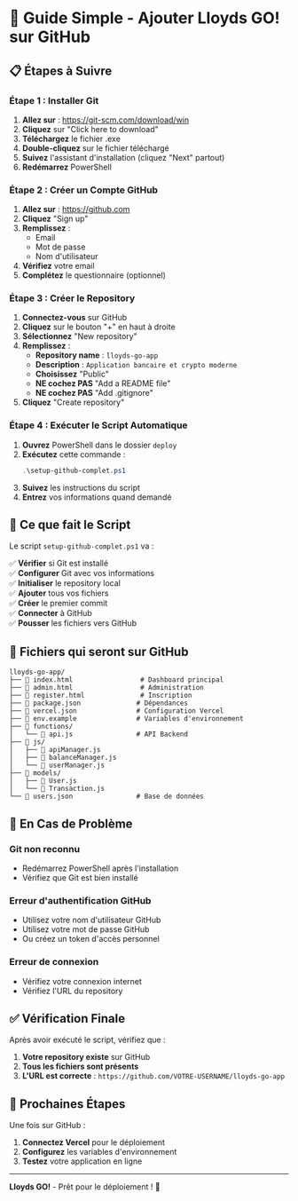 # 🚀 Guide Simple - Ajouter Lloyds GO! sur GitHub

## 📋 Étapes à Suivre

### **Étape 1 : Installer Git**
1. **Allez sur** : https://git-scm.com/download/win
2. **Cliquez** sur "Click here to download"
3. **Téléchargez** le fichier .exe
4. **Double-cliquez** sur le fichier téléchargé
5. **Suivez** l'assistant d'installation (cliquez "Next" partout)
6. **Redémarrez** PowerShell

### **Étape 2 : Créer un Compte GitHub**
1. **Allez sur** : https://github.com
2. **Cliquez** "Sign up"
3. **Remplissez** :
   - Email
   - Mot de passe
   - Nom d'utilisateur
4. **Vérifiez** votre email
5. **Complétez** le questionnaire (optionnel)

### **Étape 3 : Créer le Repository**
1. **Connectez-vous** sur GitHub
2. **Cliquez** sur le bouton "+" en haut à droite
3. **Sélectionnez** "New repository"
4. **Remplissez** :
   - **Repository name** : `lloyds-go-app`
   - **Description** : `Application bancaire et crypto moderne`
   - **Choisissez** "Public"
   - **NE cochez PAS** "Add a README file"
   - **NE cochez PAS** "Add .gitignore"
5. **Cliquez** "Create repository"

### **Étape 4 : Exécuter le Script Automatique**
1. **Ouvrez** PowerShell dans le dossier `deploy`
2. **Exécutez** cette commande :
   ```powershell
   .\setup-github-complet.ps1
   ```
3. **Suivez** les instructions du script
4. **Entrez** vos informations quand demandé

## 🎯 Ce que fait le Script

Le script `setup-github-complet.ps1` va :

✅ **Vérifier** si Git est installé  
✅ **Configurer** Git avec vos informations  
✅ **Initialiser** le repository local  
✅ **Ajouter** tous vos fichiers  
✅ **Créer** le premier commit  
✅ **Connecter** à GitHub  
✅ **Pousser** les fichiers vers GitHub  

## 📁 Fichiers qui seront sur GitHub

```
lloyds-go-app/
├── 📄 index.html                 # Dashboard principal
├── 📄 admin.html                 # Administration
├── 📄 register.html              # Inscription
├── 📄 package.json              # Dépendances
├── 📄 vercel.json               # Configuration Vercel
├── 📄 env.example               # Variables d'environnement
├── 📁 functions/
│   └── 📄 api.js                # API Backend
├── 📁 js/
│   ├── 📄 apiManager.js
│   ├── 📄 balanceManager.js
│   └── 📄 userManager.js
├── 📁 models/
│   ├── 📄 User.js
│   └── 📄 Transaction.js
└── 📄 users.json                # Base de données
```

## 🚨 En Cas de Problème

### **Git non reconnu**
- Redémarrez PowerShell après l'installation
- Vérifiez que Git est bien installé

### **Erreur d'authentification GitHub**
- Utilisez votre nom d'utilisateur GitHub
- Utilisez votre mot de passe GitHub
- Ou créez un token d'accès personnel

### **Erreur de connexion**
- Vérifiez votre connexion internet
- Vérifiez l'URL du repository

## ✅ Vérification Finale

Après avoir exécuté le script, vérifiez que :

1. **Votre repository existe** sur GitHub
2. **Tous les fichiers sont présents**
3. **L'URL est correcte** : `https://github.com/VOTRE-USERNAME/lloyds-go-app`

## 🚀 Prochaines Étapes

Une fois sur GitHub :
1. **Connectez Vercel** pour le déploiement
2. **Configurez** les variables d'environnement
3. **Testez** votre application en ligne

---

**Lloyds GO!** - Prêt pour le déploiement ! 🚀
